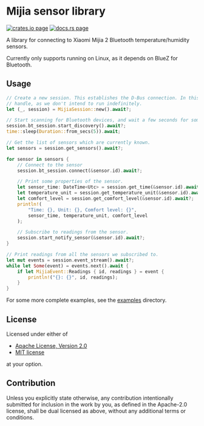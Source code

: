 # Mijia sensor library

[![crates.io page](https://img.shields.io/crates/v/mijia.svg)](https://crates.io/crates/mijia)
[![docs.rs page](https://docs.rs/mijia/badge.svg)](https://docs.rs/mijia)

A library for connecting to Xiaomi Mijia 2 Bluetooth temperature/humidity sensors.

Currently only supports running on Linux, as it depends on BlueZ for Bluetooth.

## Usage

```rust
// Create a new session. This establishes the D-Bus connection. In this case we ignore the join
// handle, as we don't intend to run indefinitely.
let (_, session) = MijiaSession::new().await?;

// Start scanning for Bluetooth devices, and wait a few seconds for some to be discovered.
session.bt_session.start_discovery().await?;
time::sleep(Duration::from_secs(5)).await;

// Get the list of sensors which are currently known.
let sensors = session.get_sensors().await?;

for sensor in sensors {
    // Connect to the sensor
    session.bt_session.connect(&sensor.id).await?;

    // Print some properties of the sensor.
    let sensor_time: DateTime<Utc> = session.get_time(&sensor.id).await?.into();
    let temperature_unit = session.get_temperature_unit(&sensor.id).await?;
    let comfort_level = session.get_comfort_level(&sensor.id).await?;
    println!(
        "Time: {}, Unit: {}, Comfort level: {}",
        sensor_time, temperature_unit, comfort_level
    );

    // Subscribe to readings from the sensor.
    session.start_notify_sensor(&sensor.id).await?;
}

// Print readings from all the sensors we subscribed to.
let mut events = session.event_stream().await?;
while let Some(event) = events.next().await {
    if let MijiaEvent::Readings { id, readings } = event {
        println!("{}: {}", id, readings);
    }
}
```

For some more complete examples, see the [examples](examples/) directory.

## License

Licensed under either of

- [Apache License, Version 2.0](http://www.apache.org/licenses/LICENSE-2.0)
- [MIT license](http://opensource.org/licenses/MIT)

at your option.

## Contribution

Unless you explicitly state otherwise, any contribution intentionally submitted for inclusion in the
work by you, as defined in the Apache-2.0 license, shall be dual licensed as above, without any
additional terms or conditions.
